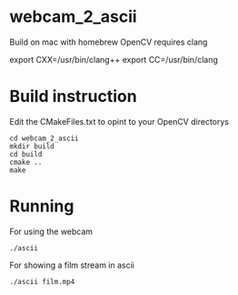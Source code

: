 # webcam_2_ascii

Build on mac with homebrew OpenCV requires clang

export CXX=/usr/bin/clang++
export CC=/usr/bin/clang

# Build instruction
Edit the CMakeFiles.txt to opint to your OpenCV directorys

```
cd webcam_2_ascii
mkdir build
cd build
cmake ..
make
```

# Running

For using the webcam
```
./ascii 
```

For showing a film stream in ascii
```
./ascii film.mp4
```
